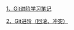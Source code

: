 [1、Git进阶学习笔记](https://githubfast.com/antidote-for-world/Tasks/blob/701dccc2d733d9d48219e637601cfe767831d6cf/%E9%98%B6%E6%AE%B52%E7%AC%94%E8%AE%B0/Git%20%E8%BF%9B%E9%98%B6%E5%AD%A6%E4%B9%A0%E7%AC%94%E8%AE%B0.md)

[2、Git进阶（回滚、冲突）](https://githubfast.com/antidote-for-world/Tasks/blob/0bc8f16da671ee0342dc46ad26a8b151213a0333/%E9%98%B6%E6%AE%B52%E7%AC%94%E8%AE%B0/Git%E8%BF%9B%E9%98%B6%EF%BC%88%E5%9B%9E%E6%BB%9A%E3%80%81%E5%86%B2%E7%AA%81%EF%BC%89.md)
